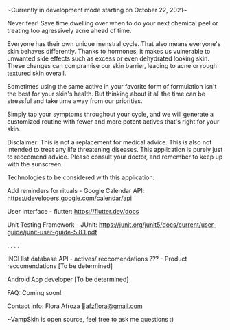 ~Currently in development mode starting on October 22, 2021~




Never fear! Save time dwelling over when to do your next chemical peel or treating too agressively acne ahead of time. 


Everyone has their own unique menstral cycle. That also means everyone's skin behaves differently. Thanks to hormones, it makes us vulnerable to unwanted side effects such as excess or even dehydrated looking skin. These changes can compramise our skin barrier, leading to acne or rough textured skin overall.

Sometimes using the same active in your favorite form of formulation isn't the best for your skin's health. But thinking about it all the time can be stressful and take time away from our priorities.

Simply tap your symptoms throughout your cycle, and we will generate a customized routine with fewer and more potent actives that's right for your skin.


Disclaimer:
This is not a replacement for medical advice. This is also not intended to treat any life threatening diseases. This application is purely just to reccomend advice. Please consult your doctor, and remember to keep up with the sunscreen. 







Technologies to be considered with this application:

Add reminders for rituals - Google Calendar API:
https://developers.google.com/calendar/api

User Interface - flutter:
https://flutter.dev/docs

Unit Testing Framework - JUnit:
https://junit.org/junit5/docs/current/user-guide/junit-user-guide-5.8.1.pdf


.
.
.
.

INCI list database API - actives/ reccomendations
??? - Product reccomendations [To be determined]

Android App developer [To be determined]












FAQ:
Coming soon!

Contact info:
Flora Afroza
:email:afzflora@gmail.com

~VampSkin is open source, feel free to ask me questions :)
